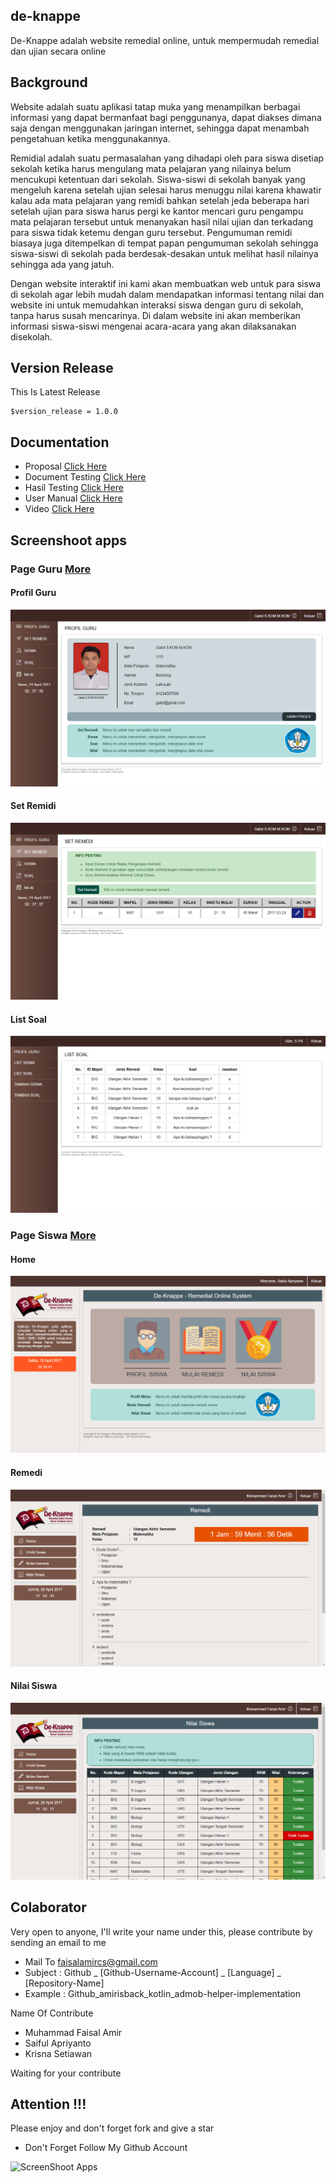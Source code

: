 ## de-knappe
De-Knappe adalah website remedial online, untuk mempermudah remedial dan ujian secara online

## Background 
<p>
    Website adalah suatu aplikasi tatap muka yang menampilkan berbagai informasi yang dapat bermanfaat bagi penggunanya, dapat diakses dimana saja dengan menggunakan jaringan internet, sehingga dapat menambah pengetahuan  ketika menggunakannya.
</p>
<p>
    Remidial adalah  suatu permasalahan yang dihadapi oleh para siswa disetiap sekolah ketika harus mengulang mata pelajaran yang nilainya belum mencukupi ketentuan dari sekolah. Siswa-siswi di sekolah banyak yang mengeluh karena setelah ujian selesai harus menuggu nilai karena khawatir kalau ada mata pelajaran yang remidi bahkan setelah jeda beberapa hari setelah ujian para siswa harus pergi ke kantor mencari guru pengampu mata pelajaran tersebut untuk menanyakan hasil nilai ujian dan terkadang para siswa tidak ketemu dengan guru tersebut. Pengumuman remidi biasaya juga ditempelkan di tempat papan pengumuman sekolah sehingga siswa-siswi di sekolah pada berdesak-desakan untuk melihat hasil nilainya sehingga ada yang jatuh.
</p>
<p>
    Dengan website interaktif ini kami akan membuatkan web untuk para siswa di sekolah agar lebih mudah dalam mendapatkan informasi tentang nilai dan website ini untuk memudahkan interaksi siswa dengan guru di sekolah, tanpa harus susah mencarinya. Di dalam website ini akan memberikan informasi siswa-siswi mengenai acara-acara yang akan dilaksanakan disekolah.
</p>  


## Version Release
This Is Latest Release

    $version_release = 1.0.0

## Documentation
- Proposal [Click Here](https://github.com/amirisback/de-knappe/blob/master/docs/40-02_De-Knappe_Team-De-Knappe%5BProposal%5D.docx)
- Document Testing [Click Here](https://github.com/amirisback/de-knappe/blob/master/docs/40-02_De-Knappe%20Team-De-Knappe%5BDokumen%20Testing%5D.pdf)
- Hasil Testing [Click Here](https://github.com/amirisback/de-knappe/blob/master/docs/40-02_De-Knappe%20Team_De-Knappe%5BHasil_Testing%5D.docx)
- User Manual [Click Here](https://github.com/amirisback/de-knappe/blob/master/docs/40-02_De-Knappe_Team-De-Knappe%5BUser%20Manual%5D.docx)
- Video [Click Here](https://github.com/amirisback/de-knappe/blob/master/docs/40-02_De-Knappe%20Team-De-Knappe.mp4)


## Screenshoot apps

### Page Guru [More](https://github.com/amirisback/de-knappe/tree/master/docs/image/guru)

#### Profil Guru
![ScreenShoot Apps](docs/image/guru/ss_7.png?raw=true)

#### Set Remidi
![ScreenShoot Apps](docs/image/guru/ss_8.png?raw=true)

#### List Soal
![ScreenShoot Apps](docs/image/guru/ss_4.png?raw=true)

### Page Siswa [More](https://github.com/amirisback/de-knappe/tree/master/docs/image/siswa)

#### Home
![ScreenShoot Apps](docs/image/siswa/ss_2.png?raw=true)

#### Remedi
![ScreenShoot Apps](docs/image/siswa/ss_11.png?raw=true)

#### Nilai Siswa
![ScreenShoot Apps](docs/image/siswa/ss_8.png?raw=true)

## Colaborator
Very open to anyone, I'll write your name under this, please contribute by sending an email to me

- Mail To faisalamircs@gmail.com
- Subject : Github _ [Github-Username-Account] _ [Language] _ [Repository-Name]
- Example : Github_amirisback_kotlin_admob-helper-implementation

Name Of Contribute
- Muhammad Faisal Amir
- Saiful Apriyanto
- Krisna Setiawan

Waiting for your contribute

## Attention !!!
Please enjoy and don't forget fork and give a star
- Don't Forget Follow My Github Account

![ScreenShoot Apps](docs/image/poster.jpg?raw=true)

